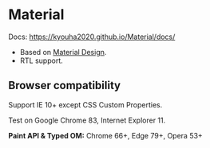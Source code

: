 # Material
Docs: https://kyouha2020.github.io/Material/docs/

* Based on [Material Design](https://material.io/).
* RTL support.

## Browser compatibility ##
Support IE 10+ except CSS Custom Properties.

Test on Google Chrome 83, Internet Explorer 11.

**Paint API & Typed OM:** Chrome 66+, Edge 79+, Opera 53+
